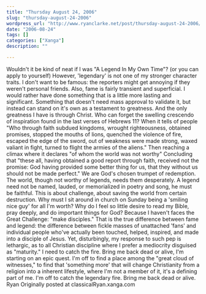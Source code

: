 ```yaml
---
title: "Thursday August 24, 2006"
slug: "thursday-august-24-2006"
wordpress_url: "http://www.ryanclarke.net/post/thursday-august-24-2006/"
date: "2006-08-24"
tags: []
categories: ["Xanga"]
description: ""

---
```


Wouldn't it be kind of neat if I was "A Legend In My Own Time"? (or you can apply to yourself) However, 'legendary' is not one of my stronger character traits. I don't want to be famous: the reporters might get annoying if they weren't personal friends. Also, fame is fairly transient and superficial. I would rather have done something that is a little more lasting and significant. Something that doesn't need mass approval to validate it, but instead can stand on it's own as a testament to greatness. And the only greatness I have is through Christ. Who can forget the swelling crescendo of inspiration found in the last verses of Hebrews 11? When it tells of people "Who through faith subdued kingdoms, wrought righteousness, obtained promises, stopped the mouths of lions, quenched the violence of fire, escaped the edge of the sword, out of weakness were made strong, waxed valiant in fight, turned to flight the armies of the aliens." Then reaching a climax where it declares "of whom the world was not worthy" Concluding that "these all, having obtained a good report through faith, received not the promise: God having provided some better thing for us, that they without us should not be made perfect." We are God's chosen trumpet of redemption. The world, though not worthy of legends, needs them desperately. A legend need not be named, lauded, or memorialized in poetry and song, he must be faithful. This is about challenge, about saving the world from certain destruction. Why must I sit around in church on Sunday being a 'smiling nice guy' for all I'm worth? Why do I feel so little desire to read my Bible, pray deeply, and do important things for God? Because I haven't faces the Great Challenge: "make disciples." That is the true difference between fame and legend: the difference between fickle masses of unattached 'fans' and individual people who've actually been touched, helped, inspired, and made into a disciple of Jesus. Yet, disturbingly, my response to such pep is lethargic, as to all Christian discipline where I prefer a mediocrity disguised as "maturity." I need to catch the fire. Bring me back dead or alive, I'm starting on an epic quest. I'm off to find a place among the "great cloud of witnesses," to find that 'something more' that will change Christianity from a religion into a inherent lifestyle, where I'm not a member of it, it's a defining part of me. I'm off to catch the legendary fire. Bring me back dead or alive.
Ryan
Originally posted at classicalRyan.xanga.com
